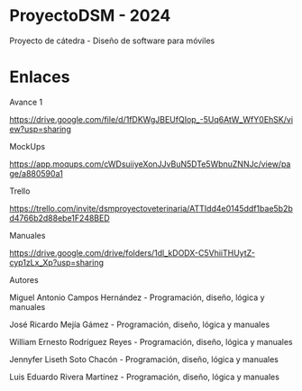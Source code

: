 # ProyectoDSM - 2024
Proyecto de cátedra - Diseño de software para móviles
# Enlaces
Avance 1

https://drive.google.com/file/d/1fDKWgJBEUfQIop_-5Uq6AtW_WfY0EhSK/view?usp=sharing

MockUps

https://app.moqups.com/cWDsuiiyeXonJJvBuN5DTe5WbnuZNNJc/view/page/a880590a1

Trello

https://trello.com/invite/dsmproyectoveterinaria/ATTIdd4e0145ddf1bae5b2bd4766b2d88ebe1F248BED

Manuales

https://drive.google.com/drive/folders/1dl_kDODX-C5VhiiTHUytZ-cyp1zLx_Xp?usp=sharing

Autores

Miguel Antonio Campos Hernández - Programación, diseño, lógica y manuales

José Ricardo Mejía Gámez - Programación, diseño, lógica y manuales

William Ernesto Rodríguez Reyes - Programación, diseño, lógica y manuales

Jennyfer Liseth Soto Chacón - Programación, diseño, lógica y manuales

Luis Eduardo Rivera Martínez - Programación, diseño, lógica y manuales
